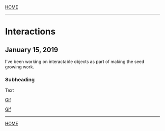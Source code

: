 

[HOME](https://avijr.com)

---

# Interactions
## January 15, 2019

I've been working on interactable objects as part of making the seed growing work.

### Subheading

Text

[Gif](https://github.com/Polaros/AVI/raw/master/gifs/seed_throw.gig)

[Gif](https://github.com/Polaros/AVI/raw/master/gifs/tree_enter.gig)

---

[HOME](https://avijr.com)
